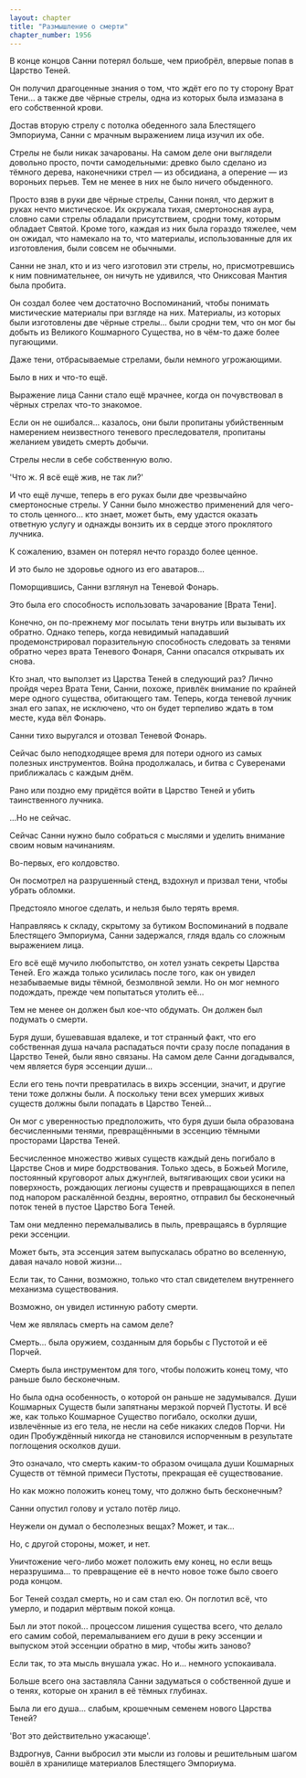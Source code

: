 ```yaml
---
layout: chapter
title: "Размышление о смерти"
chapter_number: 1956
---
```




В конце концов Санни потерял больше, чем приобрёл, впервые попав в Царство Теней.

Он получил драгоценные знания о том, что ждёт его по ту сторону Врат Тени... а также две чёрные стрелы, одна из которых была измазана в его собственной крови.

Достав вторую стрелу с потолка обеденного зала Блестящего Эмпориума, Санни с мрачным выражением лица изучил их обе.

Стрелы не были никак зачарованы. На самом деле они выглядели довольно просто, почти самодельными: древко было сделано из тёмного дерева, наконечники стрел — из обсидиана, а оперение — из вороньих перьев. Тем не менее в них не было ничего обыденного.

Просто взяв в руки две чёрные стрелы, Санни понял, что держит в руках нечто мистическое. Их окружала тихая, смертоносная аура, словно сами стрелы обладали присутствием, сродни тому, которым обладает Святой. Кроме того, каждая из них была гораздо тяжелее, чем он ожидал, что намекало на то, что материалы, использованные для их изготовления, были совсем не обычными.

Санни не знал, кто и из чего изготовил эти стрелы, но, присмотревшись к ним повнимательнее, он ничуть не удивился, что Ониксовая Мантия была пробита.

Он создал более чем достаточно Воспоминаний, чтобы понимать мистические материалы при взгляде на них. Материалы, из которых были изготовлены две чёрные стрелы... были сродни тем, что он мог бы добыть из Великого Кошмарного Существа, но в чём-то даже более пугающими.

Даже тени, отбрасываемые стрелами, были немного угрожающими.

Было в них и что-то ещё.

Выражение лица Санни стало ещё мрачнее, когда он почувствовал в чёрных стрелах что-то знакомое.

Если он не ошибался... казалось, они были пропитаны убийственным намерением неизвестного теневого преследователя, пропитаны желанием увидеть смерть добычи.

Стрелы несли в себе собственную волю.

'Что ж. Я всё ещё жив, не так ли?'

И что ещё лучше, теперь в его руках были две чрезвычайно смертоносные стрелы. У Санни было множество применений для чего-то столь ценного... кто знает, может быть, ему удастся оказать ответную услугу и однажды вонзить их в сердце этого проклятого лучника.

К сожалению, взамен он потерял нечто гораздо более ценное.

И это было не здоровье одного из его аватаров...

Поморщившись, Санни взглянул на Теневой Фонарь.

Это была его способность использовать зачарование [Врата Тени].

Конечно, он по-прежнему мог посылать тени внутрь или вызывать их обратно. Однако теперь, когда невидимый нападавший продемонстрировал поразительную способность следовать за тенями обратно через врата Теневого Фонаря, Санни опасался открывать их снова.

Кто знал, что выползет из Царства Теней в следующий раз? Лично пройдя через Врата Тени, Санни, похоже, привлёк внимание по крайней мере одного существа, обитающего там. Теперь, когда теневой лучник знал его запах, не исключено, что он будет терпеливо ждать в том месте, куда вёл Фонарь.

Санни тихо выругался и отозвал Теневой Фонарь.

Сейчас было неподходящее время для потери одного из самых полезных инструментов. Война продолжалась, и битва с Суверенами приближалась с каждым днём.

Рано или поздно ему придётся войти в Царство Теней и убить таинственного лучника.

...Но не сейчас.

Сейчас Санни нужно было собраться с мыслями и уделить внимание своим новым начинаниям.

Во-первых, его колдовство.

Он посмотрел на разрушенный стенд, вздохнул и призвал тени, чтобы убрать обломки.

Предстояло многое сделать, и нельзя было терять время.

Направляясь к складу, скрытому за бутиком Воспоминаний в подвале Блестящего Эмпориума, Санни задержался, глядя вдаль со сложным выражением лица.

Его всё ещё мучило любопытство, он хотел узнать секреты Царства Теней. Его жажда только усилилась после того, как он увидел незабываемые виды тёмной, безмолвной земли. Но он мог немного подождать, прежде чем попытаться утолить её...

Тем не менее он должен был кое-что обдумать. Он должен был подумать о смерти.

Буря души, бушевавшая вдалеке, и тот странный факт, что его собственная душа начала распадаться почти сразу после попадания в Царство Теней, были явно связаны. На самом деле Санни догадывался, чем является буря эссенции души...

Если его тень почти превратилась в вихрь эссенции, значит, и другие тени тоже должны были. А поскольку тени всех умерших живых существ должны были попадать в Царство Теней...

Он мог с уверенностью предположить, что буря души была образована бесчисленными тенями, превращёнными в эссенцию тёмными просторами Царства Теней.

Бесчисленное множество живых существ каждый день погибало в Царстве Снов и мире бодрствования. Только здесь, в Божьей Могиле, постоянный круговорот алых джунглей, вытягивающих свои усики на поверхность, рождающих легионы существ и превращающихся в пепел под напором раскалённой бездны, вероятно, отправил бы бесконечный поток теней в пустое Царство Бога Теней.

Там они медленно перемалывались в пыль, превращаясь в бурлящие реки эссенции.

Может быть, эта эссенция затем выпускалась обратно во вселенную, давая начало новой жизни...

Если так, то Санни, возможно, только что стал свидетелем внутреннего механизма существования.

Возможно, он увидел истинную работу смерти.

Чем же являлась смерть на самом деле?

Смерть... была оружием, созданным для борьбы с Пустотой и её Порчей.

Смерть была инструментом для того, чтобы положить конец тому, что раньше было бесконечным.

Но была одна особенность, о которой он раньше не задумывался. Души Кошмарных Существ были запятнаны мерзкой порчей Пустоты. И всё же, как только Кошмарное Существо погибало, осколки души, извлечённые из его тела, не несли на себе никаких следов Порчи. Ни один Пробуждённый никогда не становился испорченным в результате поглощения осколков души.

Это означало, что смерть каким-то образом очищала души Кошмарных Существ от тёмной примеси Пустоты, прекращая её существование.

Но как можно положить конец тому, что должно быть бесконечным?

Санни опустил голову и устало потёр лицо.

Неужели он думал о бесполезных вещах? Может, и так...

Но, с другой стороны, может, и нет.

Уничтожение чего-либо может положить ему конец, но если вещь неразрушима... то превращение её в нечто новое тоже было своего рода концом.

Бог Теней создал смерть, но и сам стал ею. Он поглотил всё, что умерло, и подарил мёртвым покой конца.

Был ли этот покой... процессом лишения существа всего, что делало его самим собой, перемалыванием его души в реку эссенции и выпуском этой эссенции обратно в мир, чтобы жить заново?

Если так, то эта мысль внушала ужас. Но и... немного успокаивала.

Больше всего она заставляла Санни задуматься о собственной душе и о тенях, которые он хранил в её тёмных глубинах.

Была ли его душа... слабым, крошечным семенем нового Царства Теней?

'Вот это действительно ужасающе'.

Вздрогнув, Санни выбросил эти мысли из головы и решительным шагом вошёл в хранилище материалов Блестящего Эмпориума.

